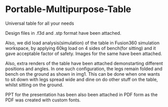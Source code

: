 # Portable-Multipurpose-Table
Universal table for all your needs

Design files in .f3d and .stp format have been attached.

Also, we did load analysis(simulation) of the table in Fusion360 simulation workspace, by applying 60kg load on 4 sides of bench(for sitting) and it gave acceptable factor of safety. Images for the same have been attached.

Also, extra renders of the table have been attached demonstarting different positions and angles. In one such configuration, the legs remain folded and bench on the ground as shown in img1. This can be done when one wants to sit down with legs spread wide and dine on do other stuff on the table, whilst sitting on the ground.

PPT for the presentation has been also been attached in PDF form as the PDF was created with custom fonts.
